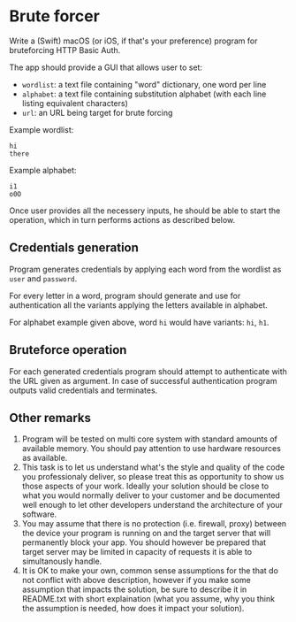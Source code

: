 Brute forcer
============

Write a (Swift) macOS (or iOS, if that's your preference) program
for bruteforcing HTTP Basic Auth.

The app should provide a GUI that allows user to set:

- `wordlist`: a text file containing "word" dictionary, one word
  per line
- `alphabet`: a text file containing substitution alphabet (with
  each line listing equivalent characters)
- `url`: an URL being target for brute forcing

Example wordlist:

```
hi
there
```

Example alphabet:

```
i1
o0O
```

Once user provides all the necessery inputs, he should be able to
start the operation, which in turn performs actions as described
below.


Credentials generation
----------------------

Program generates credentials by applying each word from the
wordlist as `user` and `password`.

For every letter in a word, program should generate and use for
authentication all the variants applying the letters available in
alphabet.

For alphabet example given above, word `hi` would have variants:
`hi`, `h1`.


Bruteforce operation
--------------------

For each generated credentials program should attempt to
authenticate with the URL given as argument. In case of
successful authentication program outputs valid credentials and
terminates.

Other remarks
-------------

1. Program will be tested on multi core system with standard
   amounts of available memory. You should pay attention to use
   hardware resources as available.
2. This task is to let us understand what's the style and quality
   of the code you professionaly deliver, so please treat this as
   opportunity to show us those aspects of your work. Ideally
   your solution should be close to what you would normally
   deliver to your customer and be documented well enough to let
   other developers understand the architecture of your software.
3. You may assume that there is no protection (i.e. firewall,
   proxy) between the device your program is running on and the
   target server that will permanently block your app. You should
   however be prepared that target server may be limited in
   capacity of requests it is able to simultanously handle.
4. It is OK to make your own, common sense assumptions for the
   that do not conflict with above description, however if you
   make some assumption that impacts the solution, be sure to
   describe it in README.txt with short explaination (what you
   assume, why you think the assumption is needed, how does it
   impact your solution).
